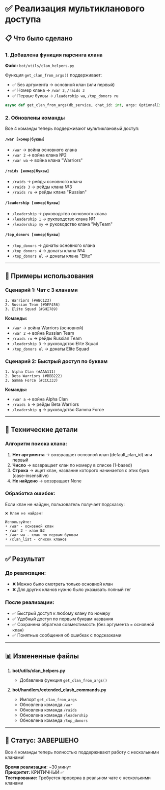 # ✅ Реализация мультикланового доступа

## 📋 Что было сделано

### 1. Добавлена функция парсинга клана
**Файл:** `bot/utils/clan_helpers.py`

Функция `get_clan_from_args()` поддерживает:
- ✅ Без аргумента → основной клан (или первый)
- ✅ Номер клана → `/war 2`, `/raids 3`
- ✅ Первые буквы → `/leadership wa`, `/top_donors ru`

```python
async def get_clan_from_args(db_service, chat_id: int, args: Optional[str] = None)
```

### 2. Обновлены команды

Все 4 команды теперь поддерживают мультиклановый доступ:

#### `/war [номер|буквы]`
- `/war` → война основного клана
- `/war 2` → война клана №2
- `/war wa` → война клана "Warriors"

#### `/raids [номер|буквы]`
- `/raids` → рейды основного клана
- `/raids 3` → рейды клана №3
- `/raids ru` → рейды клана "Russian"

#### `/leadership [номер|буквы]`
- `/leadership` → руководство основного клана
- `/leadership 1` → руководство клана №1
- `/leadership my` → руководство клана "MyTeam"

#### `/top_donors [номер|буквы]`
- `/top_donors` → донаты основного клана
- `/top_donors 4` → донаты клана №4
- `/top_donors el` → донаты клана "Elite"

---

## 🎯 Примеры использования

### Сценарий 1: Чат с 3 кланами
```
1. Warriors (#ABC123)
2. Russian Team (#DEF456)
3. Elite Squad (#GHI789)
```

**Команды:**
- `/war` → война Warriors (основной)
- `/war 2` → война Russian Team
- `/raids ru` → рейды Russian Team
- `/leadership 3` → руководство Elite Squad
- `/top_donors el` → донаты Elite Squad

### Сценарий 2: Быстрый доступ по буквам
```
1. Alpha Clan (#AAA111)
2. Beta Warriors (#BBB222)
3. Gamma Force (#CCC333)
```

**Команды:**
- `/war a` → война Alpha Clan
- `/raids b` → рейды Beta Warriors
- `/leadership g` → руководство Gamma Force

---

## 🔧 Технические детали

### Алгоритм поиска клана:
1. **Нет аргумента** → возвращает основной клан (default_clan_id) или первый
2. **Число** → возвращает клан по номеру в списке (1-based)
3. **Строка** → ищет клан, название которого начинается с этих букв (case-insensitive)
4. **Не найдено** → возвращает None

### Обработка ошибок:
Если клан не найден, пользователь получает подсказку:
```
❌ Клан не найден!

Используйте:
• /war - основной клан
• /war 2 - клан №2
• /war wa - клан по первым буквам
• /clan_list - список кланов
```

---

## ✅ Результат

### До реализации:
- ❌ Можно было смотреть только основной клан
- ❌ Для других кланов нужно было указывать полный тег

### После реализации:
- ✅ Быстрый доступ к любому клану по номеру
- ✅ Удобный доступ по первым буквам названия
- ✅ Сохранена обратная совместимость (без аргумента = основной клан)
- ✅ Понятные сообщения об ошибках с подсказками

---

## 📊 Измененные файлы

1. **bot/utils/clan_helpers.py**
   - Добавлена функция `get_clan_from_args()`

2. **bot/handlers/extended_clash_commands.py**
   - Импорт `get_clan_from_args`
   - Обновлена команда `/war`
   - Обновлена команда `/raids`
   - Обновлена команда `/leadership`
   - Обновлена команда `/top_donors`

---

## 🎉 Статус: ЗАВЕРШЕНО

Все 4 команды теперь полностью поддерживают работу с несколькими кланами!

**Время реализации:** ~30 минут  
**Приоритет:** КРИТИЧНЫЙ ✅  
**Тестирование:** Требуется проверка в реальном чате с несколькими кланами

